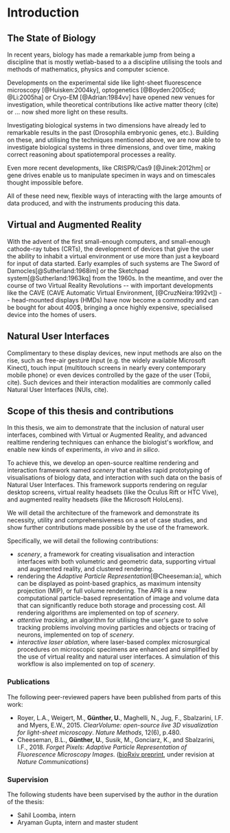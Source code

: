 # Introduction

## The State of Biology

In recent years, biology has made a remarkable jump from being a discipline that is mostly wetlab-based to a a discipline utilising the tools and methods of mathematics, physics and computer science. 

Developments on the experimental side like light-sheet fluorescence microscopy [@Huisken:2004ky], optogenetics [@Boyden:2005cd; @Li:2005ha] or Cryo-EM [@Adrian:1984vv] have opened new venues for investigation, while theoretical contributions like active matter theory (cite) or ... now shed more light on these results.

Investigating biological systems in two dimensions have already led to remarkable results in the past (Drosophila embryonic genes, etc.). Building on these, and utilising the techniques mentioned above, we are now able to investigate biological systems in three dimensions, and over time, making correct reasoning about spatiotemporal processes a reality. 

Even more recent developments, like CRISPR/Cas9 [@Jinek:2012hm] or gene drives enable us to manipulate specimen in ways and on timescales thought impossible before. 

All of these need new, flexible ways of interacting with the large amounts of data produced, and with the instruments producing this data.

## Virtual and Augmented Reality

With the advent of the first small-enough computers, and small-enough cathode-ray tubes (CRTs), the development of devices that give the user the ability to inhabit a virtual environment or use more than just a keyboard for input of data started. Early examples of such systems are The Sword of Damocles[@Sutherland:1968im] or the Sketchpad system[@Sutherland:1963kq] from the 1960s. In the meantime, and over the course of two Virtual Reality Revolutions -- with important developments like the CAVE (CAVE Automatic Virtual Environment, [@CruzNeira:1992vt]) --  head-mounted displays (HMDs) have now become a commodity and can be bought for about 400$, bringing a once highly expensive, specialised device into the homes of users.

## Natural User Interfaces

Complimentary to these display devices, new input methods are also on the rise, such as free-air gesture input (e.g. the widely available Microsoft Kinect), touch input (multitouch screens in nearly every contemporary mobile phone) or even devices controlled by the gaze of the user (Tobii, cite). Such devices and their interaction modalities are commonly called Natural User Interfaces (NUIs, cite).

## Scope of this thesis and contributions

In this thesis, we aim to demonstrate that the inclusion of natural user interfaces, combined with Virtual or Augmented Reality, and advanced realtime rendering techniques can enhance the biologist's workflow, and enable new kinds of experiments, _in vivo_ and _in silico_.

To achieve this, we develop an open-source realtime rendering and interaction framework named _scenery_ that enables rapid prototyping of visualisations of biology data, and interaction with such data on the basis of Natural User Interfaces. This framework supports rendering on regular desktop screens, virtual reality headsets (like the Oculus Rift or HTC Vive), and augmented reality headsets (like the Microsoft HoloLens). 

We will detail the architecture of the framework and demonstrate its necessity, utility and comprehensiveness on a set of case studies, and show further contributions made possible by the use of the framework.

Specifically, we will detail the following contributions:

* _scenery_, a framework for creating visualisation and interaction interfaces with both volumetric and geometric data, supporting virtual and augmented reality, and clustered rendering.
* rendering the _Adaptive Particle Representation_[@Cheeseman:ia], which can be displayed as point-based graphics, as maximum intensity projection (MIP), or full volume rendering. The APR is a new computational particle-based representation of image and volume data that can significantly reduce both storage and processing cost. All rendering algorithms are implemented on top of _scenery_.
* _attentive tracking_, an algorithm for utilising the user's gaze to solve tracking problems involving moving particles and objects or tracing of neurons, implemented on top of _scenery_.
* _interactive laser ablation_, where laser-based complex microsurgical procedures on microscopic specimens are enhanced and simplified by the use of virtual reality and natural user interfaces. A simulation of this workflow is also implemented on top of _scenery_.

### Publications

The following peer-reviewed papers have been published from parts of this work:

* Royer, L.A., Weigert, M., __Günther, U.__, Maghelli, N., Jug, F., Sbalzarini, I.F. and Myers, E.W., 2015. _ClearVolume: open-source live 3D visualization for light-sheet microscopy_. _Nature Methods_, 12(6), p.480.
* Cheeseman, B.L., __Günther, U.__, Susik, M., Gonciarz, K., and Sbalzarini, I.F., 2018. _Forget Pixels: Adaptive Particle Representation of Fluorescence Microscopy Images_. ([bioRxiv preprint](https://www.biorxiv.org/content/early/2018/03/02/263061), under revision at _Nature Communications_)

### Supervision

The following students have been supervised by the author in the duration of the thesis:

* Sahil Loomba, intern
* Aryaman Gupta, intern and master student


